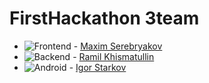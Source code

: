 # FirstHackathon 3team
* ![Frontend](/src/frontend) - [Maxim Serebryakov](https://github.com/StarkMP)
* ![Backend](/src/backend) - [Ramil Khismatullin](https://github.com/ekleziast)
* ![Android](/src/mobileapp) - [Igor Starkov](https://github.com/ElementiumST)

